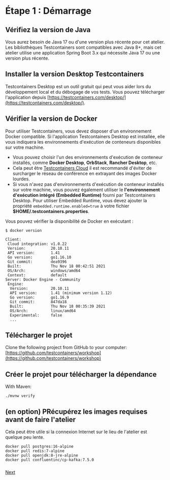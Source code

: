 # Étape 1 : Démarrage

## Vérifiez la version de Java

Vous aurez besoin de Java 17 ou d'une version plus récente pour cet atelier.
Les bibliothèques Testcontainers sont compatibles avec Java 8+, mais cet atelier utilise une application Spring Boot 3.x qui nécessite Java 17 ou une version plus récente.

## Installer la version Desktop Testcontainers 
Testcontainers Desktop est un outil gratuit qui peut vous aider lors du développement local et du débogage de vos tests.
Vous pouvez télécharger l'application depuis [https://testcontainers.com/desktop/](https://testcontainers.com/desktop/).

## Vérifier la version de Docker

Pour utiliser Testcontainers, vous devez disposer d'un environnement Docker compatible. 
Si l'application Testcontainers Desktop est installée, elle vous indiquera les environnements d'exécution de conteneurs disponibles sur votre machine.

* Vous pouvez choisir l'un des environnements d'exécution de conteneur installés, comme **Docker Desktop**, **OrbStack**, **Rancher Desktop**, etc.
* Cela peut être [Testcontainers Cloud](https://testcontainers.com/cloud) il est recommandé d'éviter de surcharger le réseau de conférence en extrayant des images Docker lourdes.
* Si vous n'avez pas d'environnements d'exécution de conteneur installés sur votre machine, vous pouvez également utiliser le **l'environnement d'exécution intégré (Embedded Runtime)** fourni par Testcontainers Desktop.
Pour utiliser Embedded Runtime, vous devez ajouter la propriété `embedded.runtime.enabled=true` à votre fichier  **$HOME/.testcontainers.properties**.

Vous pouvez vérifier la disponibilité de Docker en exécutant :
```text
$ docker version

Client:
 Cloud integration: v1.0.22
 Version:           20.10.11
 API version:       1.41
 Go version:        go1.16.10
 Git commit:        dea9396
 Built:             Thu Nov 18 00:42:51 2021
 OS/Arch:           windows/amd64
 Context:           default
Server: Docker Engine - Community
 Engine:
  Version:          20.10.11
  API version:      1.41 (minimum version 1.12)
  Go version:       go1.16.9
  Git commit:       847da18
  Built:            Thu Nov 18 00:35:39 2021
  OS/Arch:          linux/amd64
  Experimental:     false
  ...
```

## Télécharger le projet

Clone the following project from GitHub to your computer:  
[https://github.com/testcontainers/workshop](https://github.com/testcontainers/workshop)

## Créer le projet pour télécharger la dépendance

With Maven:
```text
./mvnw verify
```

## \(en option\) PRécupérez les images requises avant de faire l'atelier

Cela peut être utile si la connexion Internet sur le lieu de l'atelier est quelque peu lente.

```text
docker pull postgres:16-alpine
docker pull redis:7-alpine
docker pull openjdk:8-jre-alpine
docker pull confluentinc/cp-kafka:7.5.0
```

### 
[Next](step-2-exploring-the-app.md)


